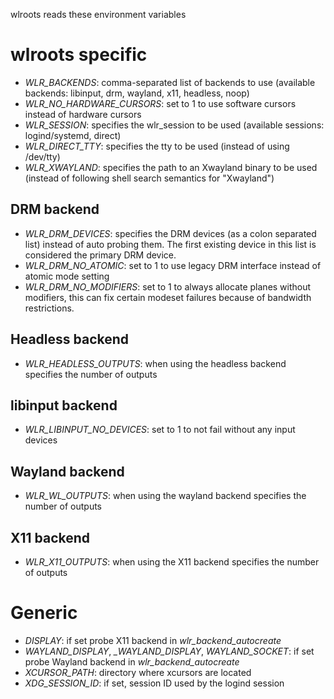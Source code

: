 wlroots reads these environment variables

# wlroots specific

* *WLR_BACKENDS*: comma-separated list of backends to use (available backends:
  libinput, drm, wayland, x11, headless, noop)
* *WLR_NO_HARDWARE_CURSORS*: set to 1 to use software cursors instead of
  hardware cursors
* *WLR_SESSION*: specifies the wlr\_session to be used (available sessions:
  logind/systemd, direct)
* *WLR_DIRECT_TTY*: specifies the tty to be used (instead of using /dev/tty)
* *WLR_XWAYLAND*: specifies the path to an Xwayland binary to be used (instead
  of following shell search semantics for "Xwayland")

## DRM backend

* *WLR_DRM_DEVICES*: specifies the DRM devices (as a colon separated list)
  instead of auto probing them. The first existing device in this list is
  considered the primary DRM device.
* *WLR_DRM_NO_ATOMIC*: set to 1 to use legacy DRM interface instead of atomic
  mode setting
* *WLR_DRM_NO_MODIFIERS*: set to 1 to always allocate planes without modifiers,
  this can fix certain modeset failures because of bandwidth restrictions.

## Headless backend

* *WLR_HEADLESS_OUTPUTS*: when using the headless backend specifies the number
  of outputs

## libinput backend

* *WLR_LIBINPUT_NO_DEVICES*: set to 1 to not fail without any input devices

## Wayland backend

* *WLR_WL_OUTPUTS*: when using the wayland backend specifies the number of outputs

## X11 backend

* *WLR_X11_OUTPUTS*: when using the X11 backend specifies the number of outputs

# Generic

* *DISPLAY*: if set probe X11 backend in *wlr_backend_autocreate*
* *WAYLAND_DISPLAY*, *_WAYLAND_DISPLAY*, *WAYLAND_SOCKET*: if set probe Wayland
  backend in *wlr_backend_autocreate*
* *XCURSOR_PATH*: directory where xcursors are located
* *XDG_SESSION_ID*: if set, session ID used by the logind session
